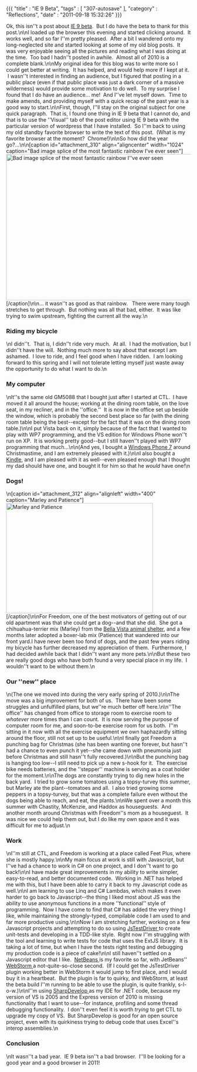 {{{ "title" : "IE 9 Beta", "tags" : [ "307-autosave" ], "category" : "Reflections", "date" : "2011-09-18 15:32:26" }}}

Ok, this isn''t a post about <a href="windows.microsoft.com/ie9" target="_blank">IE 9 beta</a>.  But I do have the beta to thank for this post.\n\nI loaded up the browser this evening and started clicking around.  It works well, and so far I''m pretty pleased.  After a bit I wandered onto my long-neglected site and started looking at some of my old blog posts.  It was very enjoyable seeing all the pictures and reading what I was doing at the time.  Too bad I hadn''t posted in awhile.  Almost all of 2010 is a complete blank.\n\nMy original idea for this blog was to write more so I could get better at writing.  It has helped, and would help more if I kept at it.  I wasn''t interested in finding an audience, but I figured that posting in a public place (even if that public place was just a dark corner of a massive wilderness) would provide some motivation to do well.  To my surprise I found that I do have an audience... me!  And I''ve let myself down.  Time to make amends, and providing myself with a quick recap of the past year is a good way to start.\n\nFirst, though, I''ll stay on the original subject for one quick paragraph.  That is, I found one thing in IE 9 beta that I cannot do, and that is to use the ''Visual'' tab of the post editor using IE 9 beta with the particular version of wordpress that I have installed.  So I''m back to using my old standby favorite browser to write the text of this post.  (What is my favorite browser at the moment?  Chrome!)\n\nSo how did the year go?...\n\n[caption id="attachment_310" align="aligncenter" width="1024" caption="Bad image splice of the most fantastic rainbow I&#39;ve ever seen"]<a href="http://mark-ott.info/blog/wp-content/uploads/2011/01/rainbow.jpg"><img class="size-full wp-image-310" title="rainbow" src="http://mark-ott.info/blog/wp-content/uploads/2011/01/rainbow.jpg" alt="Bad image splice of the most fantastic rainbow I''ve ever seen" width="1024" height="398" /></a>[/caption]\n\n... it wasn''t as good as that rainbow.   There were many tough stretches to get through.  But nothing was all that bad, either.  It was like trying to swim upstream, fighting the current all the way.\n<h3>Riding my bicycle</h3>\nI didn''t.  That is, I didn''t ride very much.  At all.  I had the motivation, but I didn''t have the will.  Nothing much more to say about that except I am ashamed.  I love to ride, and I feel good when I have ridden.  I am looking forward to this spring and I will not tolerate letting myself just waste away the opportunity to do what I want to do.\n<h3>My computer</h3>\nIt''s the same old GM5088 that I bought just after I started at CTL.  I have moved it all around the house; working at the dining room table, on the love seat, in my recliner, and in the ''office.''  It is now in the office set up beside the window, which is probably the second best place so far (with the dining room table being the best--except for the fact that it was on the dining room table.)\n\nI put Vista back on it, simply because of the fact that I wanted to play with WP7 programming, and the VS edition for Windows Phone won''t run on XP.  It is working pretty good--but I still haven''t played with WP7 programming that much...\n\n(And yes, I bought a <a href="microsoft.com/WindowsPhone" target="_blank">Windows Phone 7</a> around Christmastime, and I am extremely pleased with it.)\n\nI also bought a <a href="http://www.amazon.com/dp/B002Y27P3M/ref=kindlesu-1" target="_blank">Kindle</a>, and I am pleased with it as well--even pleased enough that I thought my dad should have one, and bought it for him so that he <em>would </em>have one!\n<h3>Dogs!</h3>\n[caption id="attachment_312" align="alignleft" width="400" caption="Marley and Patience"]<a href="http://mark-ott.info/blog/wp-content/uploads/2011/01/marley_and_patience.jpg"><img class="size-full wp-image-312" title="Marley and Patience" src="http://mark-ott.info/blog/wp-content/uploads/2011/01/marley_and_patience.jpg" alt="Marley and Patience" width="400" height="300" /></a>[/caption]\n\nFor Freedom, one of the best motivators of getting out of our old apartment was that she could get a dog--and that she did.  She got a c<span>hihuahua-terrier mix (Marley) from the <a href="www.bellavista-animalshelter.org/" target="_blank">Bella Vista animal shelter</a>, and a few months later adopted a boxer-lab mix (Patience) that wandered into our front yard.</span>I have never been too fond of dogs, and the past few years riding my bicycle has further decreased my appreciation of them.  Furthermore, I had decided awhile back that I didn''t want any more pets.\n\nBut these two are really good dogs who have both found a very special place in my life.  I wouldn''t want to be without them.\n<h3>Our ''new'' place</h3>\n(The one we moved into during the very early spring of 2010.)\n\nThe move was a big improvement for both of us.  There have been some struggles and unfulfilled plans, but we''re much better off here.\n\n''The office'' has changed from office to storage room to exercise room to <em>whatever </em>more times than I can count.  It is now serving the purpose of computer room for me, and soon-to-be exercise room for us both.  I''m sitting in it now with all the exercise equipment we own haphazardly sitting around the floor, still not set up to be useful.\n\nI finally got Freedom a punching bag for Christmas (she has been wanting one forever, but hasn''t had a chance to even punch it yet--she came down with pneumonia just before Christmas and still hasn''t fully recovered.)\n\nBut the punching bag is hanging too low--I still need to pick up a new s-hook for it.  The exercise bike needs batteries, and the ''stepper'' machine is serving as a coat holder for the moment.\n\nThe dogs are constantly trying to dig new holes in the back yard.  I tried to grow some tomatoes using a topsy-turvey this summer, but Marley ate the plant--tomatoes and all.  I also tried growing some peppers in a topsy-turvey, but that was a complete failure even without the dogs being able to reach, and eat, the plants.\n\nWe spent over a month this summer with Chastity, McKenzie, and Haddox as houseguests.  And another month around Christmas with Freedom''s mom as a houseguest.  It was nice we could help them out, but I do like my own space and it was difficult for me to adjust.\n<h3>Work</h3>\nI''m still at CTL, and Freedom is working at a place called Feet Plus, where she is mostly happy.\n\nMy main focus at work is still with Javascript, but I''ve had a chance to work in C# on one project, and I don''t want to go back!\n\nI have made great improvements in my ability to write simpler, easy-to-read, and better documented code.  Working in .NET has helped me with this, but I have been able to carry it back to my Javascript code as well.\n\nI am learning to use Linq and C# Lambdas, which makes it even harder to go back to Javascript--the thing I liked most about JS was the ability to use anonymous functions in a more ''functional'' style of programming.  Now I have come to find that C# has added the very thing I like, while maintaining the strongly-typed, compilable code I am used to and far more productive using.\n\nNow I am stretching further, working on a few Javascript projects and attempting to do so using <a href="code.google.com/p/js-test-driver/" target="_blank">JsTestDriver </a>to create unit-tests and developing in a TDD-like style.  Right now I''m struggling with the tool and learning to write tests for code that uses the ExtJS library.  It is taking a lot of time, but when I have the tests right testing and debugging my production code is a piece of cake!\n\nI still haven''t settled on a Javascript editor that I like.  <a href="www.netbeans.org" target="_blank">NetBeans </a>is my favorite so far, with JetBeans'' <a href="www.jetbrains.com/webstorm/" target="_blank">WebStorm </a>a not-quite-so-close second.  (If I could get the JsTestDriver plugin working better in WebStorm it would jump to first place, and I would buy it in a heartbeat.  But the plugin is far to quirky, and WebStorm, at least the beta build I''m running to be able to use the plugin, is quite frankly, s-l-o-w.)\n\nI''m using <a href="http://www.icsharpcode.net/opensource/sd/" target="_blank">SharpDevelop </a>as my IDE for .NET code, because my version of VS is 2005 and the Express version of 2010 is missing functionality that I want to use--for instance, profiling and some thread debugging functionality.  I don''t even feel it is worth <em>trying </em>to get CTL to upgrade my copy of VS.  But SharpDevelop is good for an open source project, even with its quirkiness trying to debug code that uses Excel''s interop assemblies.\n<h3>Conclusion</h3>\nIt wasn''t a bad year.  IE 9 beta isn''t a bad browser.  I''ll be looking for a good year and a good browser in 2011!